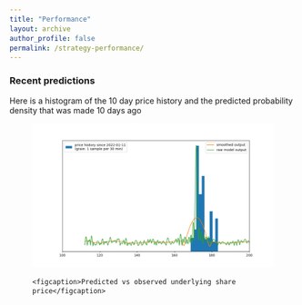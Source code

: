 ```yaml
---
title: "Performance"
layout: archive
author_profile: false
permalink: /strategy-performance/
---
```



### Recent predictions

Here is a histogram of the 10 day price history and the predicted probability density that was made 10 days ago

<figure class="half">
    <a href="../images/test_image.png"><img src="../images/test_image.png"></a>
   
    <figcaption>Predicted vs observed underlying share price</figcaption>
</figure>
